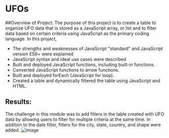 # UFOs
##Overview of Project:
The purpose of this project is to create a table to organize UFO data that is stored as a JavaScript array, or list and to filter data based on certain criteria using JavaScript as the primary coding language. In this project, 
* The strengths and weaknesses of JavaScript "standard" and JavaScript version ES6+ were explained
* JavaScript syntax and ideal use cases were described
* Built and deployed JavaScript functions, including built-in functions.
* Converted JavaScript functions to arrow functions.
* Built and deployed forEach (JavaScript for loop).
* Created a table and dynamically filtered the table using JavaScript and HTML.

## Results:
The challenge in this module was to add filters in the table created with UFO data by allowing users to filter for multiple criteria at the same time. In addition to the date filter, filters for the city, state, country, and shape were added.
![image](https://user-images.githubusercontent.com/108298416/189553723-f448bfa2-1ac7-4873-9fbf-a2f2e553f13d.png)



